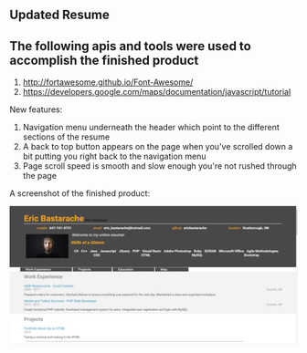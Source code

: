 ## Updated Resume

## The following apis and tools were used to accomplish the finished product

1. http://fortawesome.github.io/Font-Awesome/
2. https://developers.google.com/maps/documentation/javascript/tutorial

New features:

1. Navigation menu underneath the header which point to the different sections of the resume
2. A back to top button appears on the page when you've scrolled down a bit putting you right back to the navigation menu
3. Page scroll speed is smooth and slow enough you're not rushed through the page

A screenshot of the finished product: 

![alt tag](https://github.com/ericbastarache/frontend-nanodegree-resume/blob/master/images/final-resume.png)
